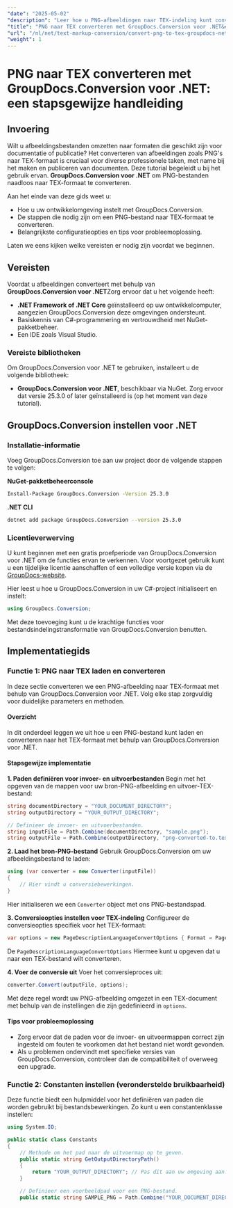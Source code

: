 ```yaml
---
"date": "2025-05-02"
"description": "Leer hoe u PNG-afbeeldingen naar TEX-indeling kunt converteren met GroupDocs.Conversion voor .NET met deze uitgebreide stapsgewijze handleiding."
"title": "PNG naar TEX converteren met GroupDocs.Conversion voor .NET&#58; een stapsgewijze handleiding"
"url": "/nl/net/text-markup-conversion/convert-png-to-tex-groupdocs-net/"
"weight": 1
---
```


# PNG naar TEX converteren met GroupDocs.Conversion voor .NET: een stapsgewijze handleiding

## Invoering

Wilt u afbeeldingsbestanden omzetten naar formaten die geschikt zijn voor documentatie of publicatie? Het converteren van afbeeldingen zoals PNG's naar TEX-formaat is cruciaal voor diverse professionele taken, met name bij het maken en publiceren van documenten. Deze tutorial begeleidt u bij het gebruik ervan. **GroupDocs.Conversion voor .NET** om PNG-bestanden naadloos naar TEX-formaat te converteren.

Aan het einde van deze gids weet u:
- Hoe u uw ontwikkelomgeving instelt met GroupDocs.Conversion.
- De stappen die nodig zijn om een PNG-bestand naar TEX-formaat te converteren.
- Belangrijkste configuratieopties en tips voor probleemoplossing.

Laten we eens kijken welke vereisten er nodig zijn voordat we beginnen.

## Vereisten

Voordat u afbeeldingen converteert met behulp van **GroupDocs.Conversion voor .NET**Zorg ervoor dat u het volgende heeft:
- **.NET Framework of .NET Core** geïnstalleerd op uw ontwikkelcomputer, aangezien GroupDocs.Conversion deze omgevingen ondersteunt.
- Basiskennis van C#-programmering en vertrouwdheid met NuGet-pakketbeheer.
- Een IDE zoals Visual Studio.

### Vereiste bibliotheken

Om GroupDocs.Conversion voor .NET te gebruiken, installeert u de volgende bibliotheek:
- **GroupDocs.Conversion voor .NET**, beschikbaar via NuGet. Zorg ervoor dat versie 25.3.0 of later geïnstalleerd is (op het moment van deze tutorial).

## GroupDocs.Conversion instellen voor .NET

### Installatie-informatie

Voeg GroupDocs.Conversion toe aan uw project door de volgende stappen te volgen:

**NuGet-pakketbeheerconsole**
```bash
Install-Package GroupDocs.Conversion -Version 25.3.0
```

**\.NET CLI**
```bash
dotnet add package GroupDocs.Conversion --version 25.3.0
```

### Licentieverwerving

U kunt beginnen met een gratis proefperiode van GroupDocs.Conversion voor .NET om de functies ervan te verkennen. Voor voortgezet gebruik kunt u een tijdelijke licentie aanschaffen of een volledige versie kopen via de [GroupDocs-website](https://purchase.groupdocs.com/buy).

Hier leest u hoe u GroupDocs.Conversion in uw C#-project initialiseert en instelt:
```csharp
using GroupDocs.Conversion;
```
Met deze toevoeging kunt u de krachtige functies voor bestandsindelingstransformatie van GroupDocs.Conversion benutten.

## Implementatiegids

### Functie 1: PNG naar TEX laden en converteren

In deze sectie converteren we een PNG-afbeelding naar TEX-formaat met behulp van GroupDocs.Conversion voor .NET. Volg elke stap zorgvuldig voor duidelijke parameters en methoden.

#### Overzicht

In dit onderdeel leggen we uit hoe u een PNG-bestand kunt laden en converteren naar het TEX-formaat met behulp van GroupDocs.Conversion voor .NET.

#### Stapsgewijze implementatie

**1. Paden definiëren voor invoer- en uitvoerbestanden**
Begin met het opgeven van de mappen voor uw bron-PNG-afbeelding en uitvoer-TEX-bestand:
```csharp
string documentDirectory = "YOUR_DOCUMENT_DIRECTORY";
string outputDirectory = "YOUR_OUTPUT_DIRECTORY";

// Definieer de invoer- en uitvoerbestanden.
string inputFile = Path.Combine(documentDirectory, "sample.png");
string outputFile = Path.Combine(outputDirectory, "png-converted-to.tex");
```

**2. Laad het bron-PNG-bestand**
Gebruik GroupDocs.Conversion om uw afbeeldingsbestand te laden:
```csharp
using (var converter = new Converter(inputFile))
{
    // Hier vindt u conversiebewerkingen.
}
```
Hier initialiseren we een `Converter` object met ons PNG-bestandspad.

**3. Conversieopties instellen voor TEX-indeling**
Configureer de conversieopties specifiek voor het TEX-formaat:
```csharp
var options = new PageDescriptionLanguageConvertOptions { Format = PageDescriptionLanguageFileType.Tex };
```
De `PageDescriptionLanguageConvertOptions` Hiermee kunt u opgeven dat u naar een TEX-bestand wilt converteren.

**4. Voer de conversie uit**
Voer het conversieproces uit:
```csharp
converter.Convert(outputFile, options);
```
Met deze regel wordt uw PNG-afbeelding omgezet in een TEX-document met behulp van de instellingen die zijn gedefinieerd in `options`.

#### Tips voor probleemoplossing
- Zorg ervoor dat de paden voor de invoer- en uitvoermappen correct zijn ingesteld om fouten te voorkomen dat het bestand niet wordt gevonden.
- Als u problemen ondervindt met specifieke versies van GroupDocs.Conversion, controleer dan de compatibiliteit of overweeg een upgrade.

### Functie 2: Constanten instellen (veronderstelde bruikbaarheid)

Deze functie biedt een hulpmiddel voor het definiëren van paden die worden gebruikt bij bestandsbewerkingen. Zo kunt u een constantenklasse instellen:
```csharp
using System.IO;

public static class Constants
{
    // Methode om het pad naar de uitvoermap op te geven.
    public static string GetOutputDirectoryPath()
    {
        return "YOUR_OUTPUT_DIRECTORY"; // Pas dit aan uw omgeving aan.
    }

    // Definieer een voorbeeldpad voor een PNG-bestand.
    public static string SAMPLE_PNG = Path.Combine("YOUR_DOCUMENT_DIRECTORY\